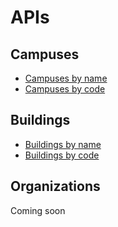 # APIs

## Campuses

* [Campuses by name](../api/campuses_by_name.json)
* [Campuses by code](../api/campuses_by_code.json)

## Buildings

* [Buildings by name](../api/buildings_by_name.json)
* [Buildings by code](../api/buildings_by_code.json)

## Organizations

Coming soon
